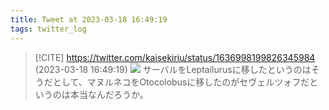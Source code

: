```yaml
---
title: Tweet at 2023-03-18 16:49:19
tags: twitter_log
---
```


> [!CITE] https://twitter.com/kaisekiriu/status/1636998199826345984 (2023-03-18 16:49:19)
> ![](https://twitter.com/kaisekiriu/status/1636998199826345984)
> サーバルをLeptailurusに移したというのはそうだとして、マヌルネコをOtocolobusに移したのがセヴェルツォフだというのは本当なんだろうか。
